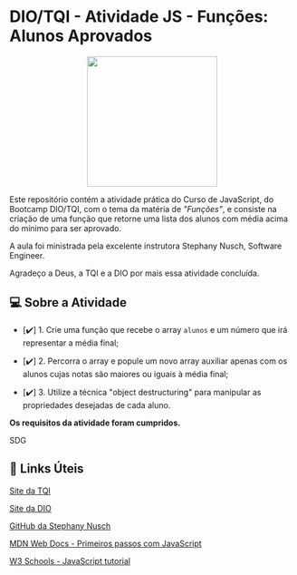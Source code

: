 # DIO/TQI - Atividade JS - Funções: Alunos Aprovados
<p align="center">
  <img src="https://user-images.githubusercontent.com/106720974/172080330-3f404ef0-acc1-4a06-86ea-3549e3c694fa.png" width="230px" />
  </p>

Este repositório contém a atividade prática do Curso de JavaScript, do Bootcamp DIO/TQI, com o tema da matéria de *"Funções"*, e consiste na criação de uma função que retorne uma lista dos alunos com média acima do mínimo para ser aprovado.

A aula foi ministrada pela excelente instrutora Stephany Nusch, Software Engineer.

Agradeço a Deus, a TQI e a DIO por mais essa atividade concluída.

## :computer: Sobre a Atividade

- [✔️] 1. Crie uma função que recebe o array `alunos` e um número que irá representar a média final; 

- [✔️] 2. Percorra o array e popule um novo array auxiliar apenas com os alunos cujas notas são maiores ou iguais à média final;

- [✔️] 3. Utilize a técnica "object destructuring" para manipular as propriedades desejadas de cada aluno. 

**Os requisitos da atividade foram cumpridos.**

SDG

## :link: Links Úteis
[Site da TQI](https://www.tqi.com.br)

[Site da DIO](https://www.dio.me)

[GitHub da Stephany Nusch](https://github.com/stebsnusch)

[MDN Web Docs - Primeiros passos com JavaScript](https://developer.mozilla.org/pt-BR/docs/Learn/JavaScript/First_steps)

[W3 Schools - JavaScript tutorial](https://www.w3schools.com/js/default.asp)
